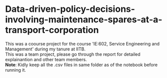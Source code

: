 # Data-driven-policy-decisions-involving-maintenance-spares-at-a-transport-corporation
This was a coourse project for the course 'IE:602, Service Engineering and Management' during my tanure at IITB.\
This was a team project, please go through the report for detailed explainantion and other team members.\
**Note**: Kidly keep all the .csv files in same folder as of the notebook before running it.
